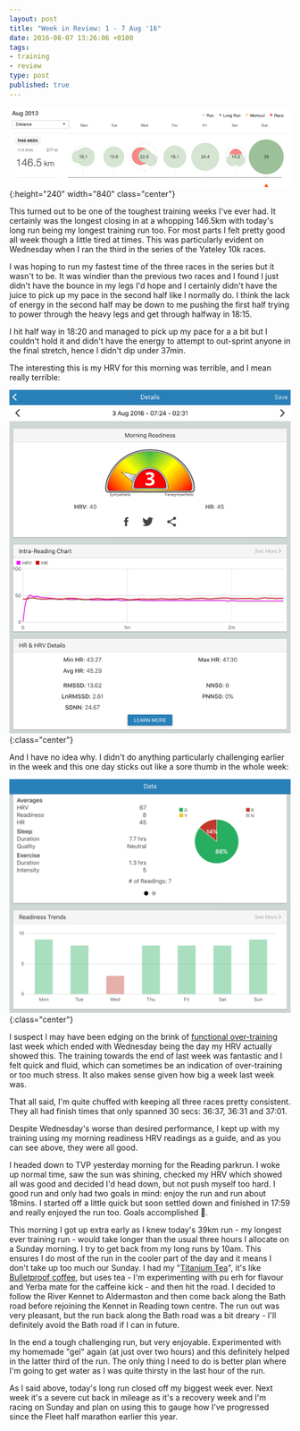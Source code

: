 ```yaml
---
layout: post
title: "Week in Review: 1 - 7 Aug '16"
date: 2016-08-07 13:26:06 +0100
tags:
- training
- review
type: post
published: true
---
```


![Week in Review: 1 - 7 Aug '16](/img/week-in-review-1-7Aug16.png){:height="240" width="840" class="center"}

This turned out to be one of the toughest training weeks I've ever had. It certainly was the longest closing in at a whopping 146.5km with today's long run being my longest training run too.  For most parts I felt pretty good all week though a little tired at times.  This was particularly evident on Wednesday when I ran the third in the series of the Yateley 10k races.

I was hoping to run my fastest time of the three races in the series but it wasn't to be. It was windier than the previous two races and I found I just didn't have the bounce in my legs I'd hope and I certainly didn't have the juice to pick up my pace in the second half like I normally do. I think the lack of energy in the second half may be down to me pushing the first half trying to power through the heavy legs and get through halfway in 18:15.

I hit half way in 18:20 and managed to pick up my pace for a a bit but I couldn't hold it and didn't have the energy to attempt to out-sprint anyone in the final stretch, hence I didn't dip under 37min.

The interesting this is my HRV for this morning was terrible, and I mean really terrible:

![HRV Morning Readiness on 3 Aug 2016](/img/HRV-3Aug2016.png){:class="center"}

And I have no idea why. I didn't do anything particularly challenging earlier in the week and this one day sticks out like a sore thumb in the whole week:

![HRV Morning Readiness for 1-7 Aug 2016](/img/HRV-1-7Aug2016.png){:class="center"}

I suspect I may have been edging on the brink of [functional over-training](https://philmaffetone.com/the-overtraining-syndrome/) last week which ended with Wednesday being the day my HRV actually showed this.  The training towards the end of last week was fantastic and I felt quick and fluid, which can sometimes be an indication of over-training or too much stress.  It also makes sense given how big a week last week was.

That all said, I'm quite chuffed with keeping all three races pretty consistent. They all had finish times that only spanned 30 secs: 36:37, 36:31 and 37:01.

Despite Wednesday's worse than desired performance, I kept up with my training using my morning readiness HRV readings as a guide, and as you can see above, they were all good.

I headed down to TVP yesterday morning for the Reading parkrun.  I woke up normal time, saw the sun was shining, checked my HRV which showed all was good and decided I'd head down, but not push myself too hard. I good run and only had two goals in mind: enjoy the run and run about 18mins. I started off a little quick but soon settled down and finished in 17:59 and really enjoyed the run too.  Goals accomplished 🎉.

This morning I got up extra early as I knew today's 39km run - my longest ever training run - would take longer than the usual three hours I allocate on a Sunday morning.  I try to get back from my long runs by 10am. This ensures I do most of the run in the cooler part of the day and it means I don't take up too much our Sunday.  I had my "[Titanium Tea](http://fourhourworkweek.com/2015/05/25/morning-tea-thats-better-than-coffee/)", it's like [Bulletproof coffee](https://www.bulletproofexec.com/how-to-make-your-coffee-bulletproof-and-your-morning-too/), but uses tea - I'm experimenting with pu erh for flavour and Yerba mate for the caffeine kick - and then hit the road.  I decided to follow the River Kennet to Aldermaston and then come back along the Bath road before rejoining the Kennet in Reading town centre.  The run out was very pleasant, but the run back along the Bath road was a bit dreary - I'll definitely avoid the Bath road if I can in future.

In the end a tough challenging run, but very enjoyable.  Experimented with my homemade "gel" again (at just over two hours) and this definitely helped in the latter third of the run.  The only thing I need to do is better plan where I'm going to get water as I was quite thirsty in the last hour of the run.

As I said above, today's long run closed off my biggest week ever.  Next week it's a severe cut back in mileage as it's a recovery week and I'm racing on Sunday and plan on using this to gauge how I've progressed since the Fleet half marathon earlier this year.
